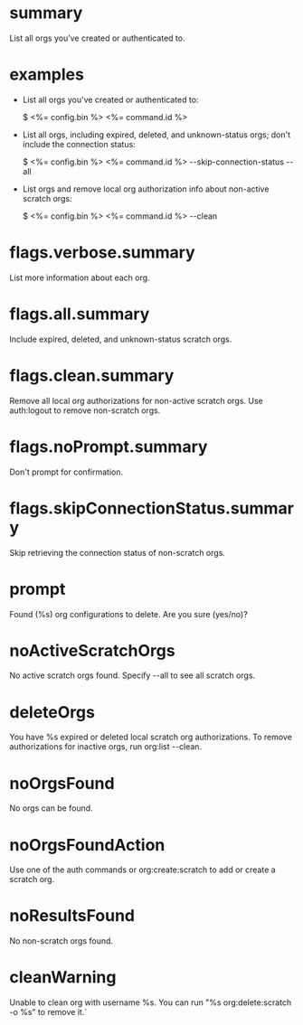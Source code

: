 # summary

List all orgs you’ve created or authenticated to.

# examples

- List all orgs you've created or authenticated to:

  $ <%= config.bin %> <%= command.id %>

- List all orgs, including expired, deleted, and unknown-status orgs; don't include the connection status:

  $ <%= config.bin %> <%= command.id %> --skip-connection-status --all

- List orgs and remove local org authorization info about non-active scratch orgs:

  $ <%= config.bin %> <%= command.id %> --clean

# flags.verbose.summary

List more information about each org.

# flags.all.summary

Include expired, deleted, and unknown-status scratch orgs.

# flags.clean.summary

Remove all local org authorizations for non-active scratch orgs. Use auth:logout to remove non-scratch orgs.

# flags.noPrompt.summary

Don't prompt for confirmation.

# flags.skipConnectionStatus.summary

Skip retrieving the connection status of non-scratch orgs.

# prompt

Found (%s) org configurations to delete. Are you sure (yes/no)?

# noActiveScratchOrgs

No active scratch orgs found. Specify --all to see all scratch orgs.

# deleteOrgs

You have %s expired or deleted local scratch org authorizations. To remove authorizations for inactive orgs, run org:list --clean.

# noOrgsFound

No orgs can be found.

# noOrgsFoundAction

Use one of the auth commands or org:create:scratch to add or create a scratch org.

# noResultsFound

No non-scratch orgs found.

# cleanWarning

Unable to clean org with username %s. You can run "%s org:delete:scratch -o %s" to remove it.`
